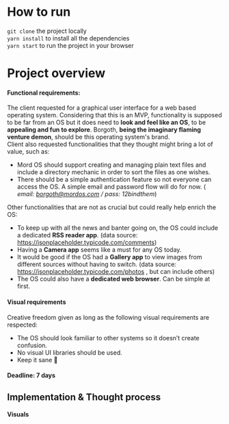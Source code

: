 # How to run
`git clone` the project locally  
`yarn install` to install all the dependencies  
`yarn start` to run the project in your browser


# Project overview
#### Functional requirements:
The client requested for a graphical user interface for a web based operating system. Considering that this is an MVP, functionality is supposed to be far from an OS but it does need to **look and feel like an OS**, to be **appealing and fun to explore**. Borgoth, **being the imaginary flaming venture demon**, should be this operating system's brand.  
Client also requested functionalities that they thought might bring a lot of value, such as:
- Mord OS should support creating and managing plain text files and include a directory mechanic in
  order to sort the files as one wishes.
- There should be a simple authentication feature so not everyone can access the OS. A simple email
  and password flow will do for now. ( *email: borgoth@mordos.com / pass: 12bindthem*)

Other functionalities that are not as crucial but could really help enrich the OS:
- To keep up with all the news and banter going on, the OS could include a dedicated **RSS reader app**. (data source: https://jsonplaceholder.typicode.com/comments)
- Having a **Camera app** seems like a must for any OS today.
- It would be good if the OS had a **Gallery app** to view images from different sources without having to switch. (data source: https://jsonplaceholder.typicode.com/photos , but can include others)
- The OS could also have a **dedicated web browser**. Can be simple at first.

#### Visual requirements 
Creative freedom given as long as the following visual requirements are respected: 
- The OS should look familiar to other systems so it doesn’t create confusion. 
- No visual UI libraries should be used.
- Keep it sane 	:exploding_head:

#### Deadline: 7 days
## Implementation & Thought process 
#### Visuals
